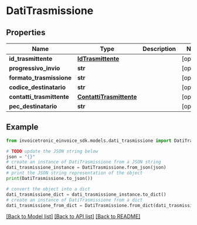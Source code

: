 # DatiTrasmissione


## Properties

Name | Type | Description | Notes
------------ | ------------- | ------------- | -------------
**id_trasmittente** | [**IdTrasmittente**](IdTrasmittente.md) |  | [optional] 
**progressivo_invio** | **str** |  | [optional] 
**formato_trasmissione** | **str** |  | [optional] 
**codice_destinatario** | **str** |  | [optional] 
**contatti_trasmittente** | [**ContattiTrasmittente**](ContattiTrasmittente.md) |  | [optional] 
**pec_destinatario** | **str** |  | [optional] 

## Example

```python
from invoicetronic_einvoice_sdk.models.dati_trasmissione import DatiTrasmissione

# TODO update the JSON string below
json = "{}"
# create an instance of DatiTrasmissione from a JSON string
dati_trasmissione_instance = DatiTrasmissione.from_json(json)
# print the JSON string representation of the object
print(DatiTrasmissione.to_json())

# convert the object into a dict
dati_trasmissione_dict = dati_trasmissione_instance.to_dict()
# create an instance of DatiTrasmissione from a dict
dati_trasmissione_from_dict = DatiTrasmissione.from_dict(dati_trasmissione_dict)
```
[[Back to Model list]](../README.md#documentation-for-models) [[Back to API list]](../README.md#documentation-for-api-endpoints) [[Back to README]](../README.md)


